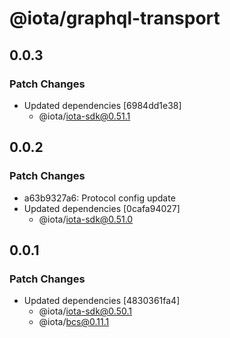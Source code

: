 # @iota/graphql-transport

## 0.0.3

### Patch Changes

- Updated dependencies [6984dd1e38]
  - @iota/iota-sdk@0.51.1

## 0.0.2

### Patch Changes

- a63b9327a6: Protocol config update
- Updated dependencies [0cafa94027]
  - @iota/iota-sdk@0.51.0

## 0.0.1

### Patch Changes

- Updated dependencies [4830361fa4]
  - @iota/iota-sdk@0.50.1
  - @iota/bcs@0.11.1
